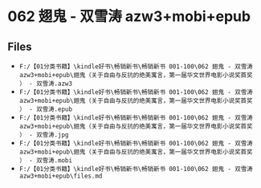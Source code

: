 # 062 翅鬼 - 双雪涛 azw3+mobi+epub

## Files

- `F:/【01分类书籍】\kindle好书\畅销新书\畅销新书 001-100\062 翅鬼 - 双雪涛 azw3+mobi+epub\翅鬼（关于自由与反抗的绝美寓言，第一届华文世界电影小说奖首奖 ） - 双雪涛.azw3`
- `F:/【01分类书籍】\kindle好书\畅销新书\畅销新书 001-100\062 翅鬼 - 双雪涛 azw3+mobi+epub\翅鬼（关于自由与反抗的绝美寓言，第一届华文世界电影小说奖首奖 ） - 双雪涛.epub`
- `F:/【01分类书籍】\kindle好书\畅销新书\畅销新书 001-100\062 翅鬼 - 双雪涛 azw3+mobi+epub\翅鬼（关于自由与反抗的绝美寓言，第一届华文世界电影小说奖首奖 ） - 双雪涛.jpg`
- `F:/【01分类书籍】\kindle好书\畅销新书\畅销新书 001-100\062 翅鬼 - 双雪涛 azw3+mobi+epub\翅鬼（关于自由与反抗的绝美寓言，第一届华文世界电影小说奖首奖 ） - 双雪涛.mobi`
- `F:/【01分类书籍】\kindle好书\畅销新书\畅销新书 001-100\062 翅鬼 - 双雪涛 azw3+mobi+epub\files.md`
